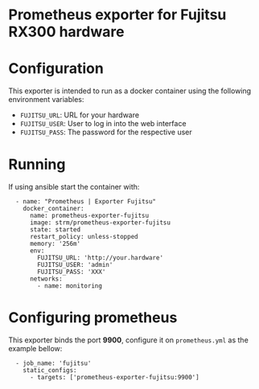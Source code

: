 # Prometheus exporter for Fujitsu RX300 hardware

# Configuration

This exporter is intended to run as a docker container using the following
environment variables:

 - `FUJITSU_URL`: URL for your hardware
 - `FUJITSU_USER`: User to log in into the web interface
 - `FUJITSU_PASS`: The password for the respective user
 
# Running

If using ansible start the container with:

```
  - name: "Prometheus | Exporter Fujitsu"
    docker_container:
      name: prometheus-exporter-fujitsu
      image: strm/prometheus-exporter-fujitsu
      state: started
      restart_policy: unless-stopped
      memory: '256m'
      env:
        FUJITSU_URL: 'http://your.hardware'
        FUJITSU_USER: 'admin'
        FUJITSU_PASS: 'XXX'
      networks:
        - name: monitoring
```
 
# Configuring prometheus

This exporter binds the port **9900**, configure it on `prometheus.yml` as the example
bellow:

```
  - job_name: 'fujitsu'
    static_configs:
      - targets: ['prometheus-exporter-fujitsu:9900']
```

